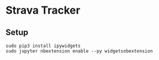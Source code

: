 # Strava Tracker

## Setup

    sudo pip3 install ipywidgets
    sudo jupyter nbextension enable --py widgetsnbextension